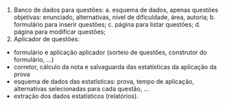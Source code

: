 1. Banco de dados para questões:
  a. esquema de dados, apenas questões objetivas: enunciado, alternativas, nivel de dificuldade, área, autoria;
  b. formulário para inserir questões;
  c. página para listar questões;
  d. página para modificar questões;
2. Aplicador de questões:
  * formulário e aplicação aplicador (sorteio de questões, construtor do formulário, ...)
  * corretor, cálculo da nota e salvaguarda das estatísticas da aplicação da prova
  * esquema de dados das estatísticas: prova, tempo de aplicação, alternativas selecionadas para cada questão, ...
  * extração dos dados estatísticos (relatórios).
